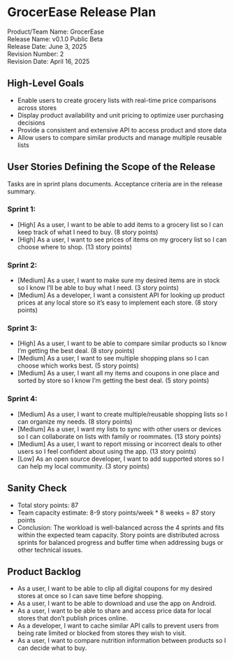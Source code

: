 # GrocerEase Release Plan

Product/Team Name: GrocerEase  
Release Name: v0.1.0 Public Beta  
Release Date: June 3, 2025  
Revision Number: 2  
Revision Date: April 16, 2025

## High-Level Goals

* Enable users to create grocery lists with real-time price comparisons across stores  
* Display product availability and unit pricing to optimize user purchasing decisions  
* Provide a consistent and extensive API to access product and store data  
* Allow users to compare similar products and manage multiple reusable lists

## User Stories Defining the Scope of the Release

Tasks are in sprint plans documents. Acceptance criteria are in the release summary.

### Sprint 1:

* \[High\] As a user, I want to be able to add items to a grocery list so I can keep track of what I need to buy. (8 story points)  
* \[High\] As a user, I want to see prices of items on my grocery list so I can choose where to shop. (13 story points)

### Sprint 2:

* \[Medium\] As a user, I want to make sure my desired items are in stock so I know I’ll be able to buy what I need. (3 story points)  
* \[Medium\] As a developer, I want a consistent API for looking up product prices at any local store so it’s easy to implement each store. (8 story points)

### Sprint 3:

* \[High\] As a user, I want to be able to compare similar products so I know I’m getting the best deal. (8 story points)  
* \[Medium\] As a user, I want to see multiple shopping plans so I can choose which works best. (5 story points)  
* \[Medium\] As a user, I want all my items and coupons in one place and sorted by store so I know I’m getting the best deal. (5 story points)

### Sprint 4:

* \[Medium\] As a user, I want to create multiple/reusable shopping lists so I can organize my needs. (8 story points)  
* \[Medium\] As a user, I want my lists to sync with other users or devices so I can collaborate on lists with family or roommates. (13 story points)  
* \[Medium\] As a user, I want to report missing or incorrect deals to other users so I feel confident about using the app. (13 story points)  
* \[Low\] As an open source developer, I want to add supported stores so I can help my local community. (3 story points)

## Sanity Check

* Total story points: 87  
* Team capacity estimate: 8-9 story points/week \* 8 weeks \= 87 story points  
* Conclusion: The workload is well-balanced across the 4 sprints and fits within the expected team capacity. Story points are distributed across sprints for balanced progress and buffer time when addressing bugs or other technical issues.

## Product Backlog

* As a user, I want to be able to clip all digital coupons for my desired stores at once so I can save time before shopping.  
* As a user, I want to be able to download and use the app on Android.  
* As a user, I want to be able to share and access price data for local stores that don’t publish prices online.  
* As a developer, I want to cache similar API calls to prevent users from being rate limited or blocked from stores they wish to visit.  
* As a user, I want to compare nutrition information between products so I can decide what to buy.